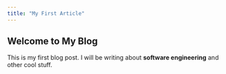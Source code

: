 ```yaml
---
title: "My First Article"
---
```


## Welcome to My Blog

This is my first blog post. I will be writing about **software engineering** and other cool stuff.
